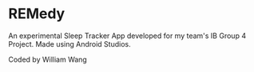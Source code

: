 # REMedy
An experimental Sleep Tracker App developed for my team's IB Group 4 Project. Made using Android Studios.

Coded by William Wang
